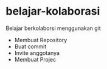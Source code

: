 # belajar-kolaborasi
Belajar berkolaborsi menggunakan git
- Membuat Repository
- Buat commit
- Invite anggotanya
- Membuat Projec
